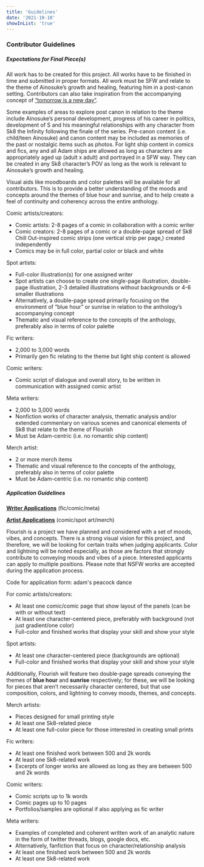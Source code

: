 ```yaml
---
title: 'Guidelines'
date: '2021-10-18'
showInList: 'true'
---
```


### Contributor Guidelines

##### Expectations for Final Piece(s)

All work has to be created for this project. All works have to be finished in time and submitted in proper formats. All work must be SFW and relate to the theme of Ainosuke’s growth and healing, featuring him in a post-canon setting. Contributors can also take inspiration from the accompanying concept of [“tomorrow is a new day”](/about).

Some examples of areas to explore post canon in relation to the theme include Ainosuke’s personal development, progress of his career in politics, development of S and his meaningful relationships with any character from Sk8 the Infinity following the finale of the series. Pre-canon content (i.e. child/teen Ainosuke) and canon content may be included as memories of the past or nostalgic items such as photos. For light ship content in comics and fics, any and all Adam ships are allowed as long as characters are appropriately aged up (adult x adult) and portrayed in a SFW way. They can be created in any Sk8 character’s POV as long as the work is relevant to Ainosuke’s growth and healing.

Visual aids like moodboards and color palettes will be available for all contributors. This is to provide a better understanding of the moods and concepts around the themes of blue hour and sunrise, and to help create a feel of continuity and coherency across the entire anthology.


Comic artists/creators:

* Comic artists: 2-8 pages of a comic in collaboration with a comic writer
* Comic creators: 2-8 pages of a comic or a double-page spread of Sk8 Chill Out-inspired comic strips (one vertical strip per page,) created independently
* Comics may be in full color, partial color or black and white


Spot artists:

* Full-color illustration(s) for one assigned writer
* Spot artists can choose to create one single-page illustration, double-page illustration, 2-3 detailed illustrations without backgrounds or 4-6 smaller illustrations
* Alternatively, a double-page spread primarily focusing on the environment of “blue hour” or sunrise in relation to the anthology’s accompanying concept
* Thematic and visual reference to the concepts of the anthology, preferably also in terms of color palette


Fic writers:

* 2,000 to 3,000 words
* Primarily gen fic relating to the theme but light ship content is allowed


Comic writers:

* Comic script of dialogue and overall story, to be written in communication with assigned comic artist


Meta writers:

* 2,000 to 3,000 words
* Nonfiction works of character analysis, thematic analysis and/or extended commentary on various scenes and canonical elements of Sk8 that relate to the theme of Flourish
* Must be Adam-centric (i.e. no romantic ship content)


Merch artist:

* 2 or more merch items
* Thematic and visual reference to the concepts of the anthology, preferably also in terms of color palette
* Must be Adam-centric (i.e. no romantic ship content)


##### Application Guidelines

**[Writer Applications](https://forms.gle/hKMH4DFyyVbncwZQ9)** (fic/comic/meta)

**[Artist Applications](https://forms.gle/ezyUoh6w5W7hdyuw9)** (comic/spot art/merch)

Flourish is a project we have planned and considered with a set of moods, vibes, and concepts. There is a strong visual vision for this project, and therefore, we will be looking for certain traits when judging applicants. Color and lightning will be noted especially, as those are factors that strongly contribute to conveying moods and vibes of a piece. Interested applicants can apply to multiple positions. Please note that NSFW works are accepted during the application process.

Code for application form: adam's peacock dance


For comic artists/creators: 

* At least one comic/comic page that show layout of the panels (can be with or without text)
* At least one character-centered piece, preferably with background (not just gradient/one color)
* Full-color and finished works that display your skill and show your style


Spot artists:

* At least one character-centered piece (backgrounds are optional)
* Full-color and finished works that display your skill and show your style


Additionally, Flourish will feature two double-page spreads conveying the themes of **blue hour** and **sunrise** respectively; for these, we will be looking for pieces that aren’t necessarily character centered, but that use composition, colors, and lightning to convey moods, themes, and concepts.


Merch artists:

* Pieces designed for small printing style
* At least one Sk8-related piece
* At least one full-color piece for those interested in creating small prints


Fic writers:

* At least one finished work between 500 and 2k words
* At least one Sk8-related work
* Excerpts of longer works are allowed as long as they are between 500 and 2k words


Comic writers: 

* Comic scripts up to 1k words
* Comic pages up to 10 pages
* Portfolios/samples are optional if also applying as fic writer


Meta writers: 

* Examples of completed and coherent written work of an analytic nature in the form of twitter threads, blogs, google docs, etc.
* Alternatively, fanfiction that focus on character/relationship analysis
* At least one finished work between 500 and 2k words
* At least one Sk8-related work
